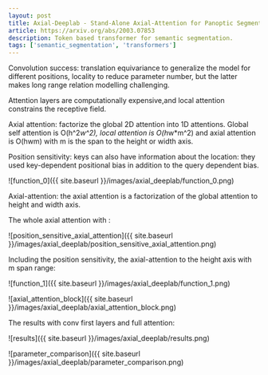 ```yaml
---
layout: post
title: Axial-Deeplab - Stand-Alone Axial-Attention for Panoptic Segmentation
article: https://arxiv.org/abs/2003.07853
description: Token based transformer for semantic segmentation.
tags: ['semantic_segmentation', 'transformers']
---
```


Convolution success: translation equivariance to generalize the model for different positions, locality to reduce parameter number, but the latter makes long range relation modelling challenging.

Attention layers are computationally expensive,and local attention constrains the receptive field.

Axial attention: factorize the global 2D attention into 1D attentions. Global self attention is O(h^2*w^2), local attention is O(h*w*m^2) and axial attention is O(hwm) with m is the span to the height or width axis.

Position sensitivity: keys can also have information about the location: they used key-dependent positional bias in addition to the query dependent bias.

![function_0]({{ site.baseurl }}/images/axial_deeplab/function_0.png)

Axial-attention: the axial attention is a factorization of the global attention to height and width axis.

The whole axial attention with :

![position_sensitive_axial_attention]({{ site.baseurl }}/images/axial_deeplab/position_sensitive_axial_attention.png)

Including the position sensitivity, the axial-attention to the height axis with m span range:

![function_1]({{ site.baseurl }}/images/axial_deeplab/function_1.png)

![axial_attention_block]({{ site.baseurl }}/images/axial_deeplab/axial_attention_block.png)

The results with conv first layers and full attention:

![results]({{ site.baseurl }}/images/axial_deeplab/results.png)

![parameter_comparison]({{ site.baseurl }}/images/axial_deeplab/parameter_comparison.png)

